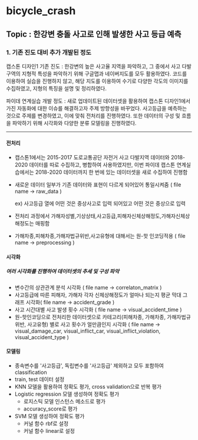 # bicycle_crash

## Topic : 한강변 충돌 사고로 인해 발생한 사고 등급 예측

### 1. 기존 진도 대비 추가 개발된 정도
캡스톤 디자인1 기존 진도 : 한강변의 높은 사고율 지역을 파악하고, 그 중에서 사고 다발 구역의 지형적 특성을 파악하기 위해 구글맵과 네이버지도를 모두 활용하였다. 
코드를 이용하여 실습을 진행하지 않고, 해당 지도를 이용하여 수기로 다양한 각도의 이미지를 수집하였고, 지형의 특징을 설명 및 정리하였다.

파이데 연계실습 개발 정도 : 새로 업데이트된 데이터셋을 활용하여 캡스톤 디자인1에서 가진 자동화에 대한 이슈를 해결하고자 주제 방향성을 바꾸었다. 
사고등급을 예측하는 것으로 주제를 변경하였고, 이에 맞춰 전처리를 진행하였다. 또한 데이터의 구성 및 흐름을 파악하기 위해 시각화와 다양한 분류 모델링을 진행하였다.

------------------------------------------------------------------------------------------------------------------------------------------


#### 전처리
- 캡스톤1에서는 2015-2017 도로교통공단 자전거 사고 다발지역 데이터와 2018-2020 데이터를 따로 수집하고, 병합하여 사용하였지만,
이번 파이데 캡스톤 연계실습에서는 2018-2020 데이터까지 한 번에 있는 데이터셋을 새로 수집하여 진행함
- 새로운 데이터 일부가 기존 데이터와 표현이 다르게 되어있어 통일시켜줌
  ( file name -> raw_data )

  ex) 사고등급 열에 어떤 것은 중상사고로 입력 되어있고 어떤 것은 중상으로 입력

- 전처리 과정에서 가해자성별,기상상태,사고등급,피해자신체상해정도,가해자신체상해정도는 매핑함
- 가해차종,피해차종,가해자법규위반,사고유형에 대해서는 원-핫 인코딩적용
  ( file name -> preprocessing )

#### 시각화
##### 여러 시각화를 진행하여 데이터셋의 추세 및 구성 파악
- 변수간의 상관관계 분석 시각화 ( file name -> correlaton_matrix )
- 사고등급에 따른 피해자, 가해자 각자 신체상해정도가 얼마나 되는지 평균 막대 그래프 시각화( file name -> accident_grade )
- 사고 시간대별 사고 발생 횟수 시각화 ( file name -> visual_accident_time )
- 원-핫인코딩으로 전처리한 데이터셋으로 카테고리(피해차종, 가해차종, 가해자법규위반, 사고유형) 별로 사고 횟수가 얼만큼인지 시각화 ( file name -> visual_damage_car, visual_inflict_car, visual_inflict_violation, visual_accident_type ) 

#### 모델링
- 종속변수를 '사고등급', 독립변수를 '사고등급' 제외하고 모두 포함하여 classification
- train, test 데이터 설정
- KNN 모델을 활용하여 정확도 평가, cross validation으로 반복 평가
- Logistic regression 모델 생성하여 정확도 평가
  - 로지스틱 모델 인스턴스 메소드로 평가
  - accuracy_score로 평가
- SVM 모델 생성하여 정확도 평가
  - 커널 함수 rbf로 설정
  - 커널 함수 linear로 설정
